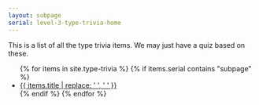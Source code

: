 ```yaml
---
layout: subpage
serial: level-3-type-trivia-home
--- 
```

This is a list of all the type trivia items. We may just have a quiz based on these.

<ul class="inline-list">
	{% for items in site.type-trivia %}
		{% if items.serial contains "subpage" %} 
			<li><a href="{{site.baseurl}}{{site.url}}{{ items.url }}">{{ items.title | replace: ' ', '&nbsp;' }}</a></li>
		{% endif %}
	{% endfor %} 
</ul>